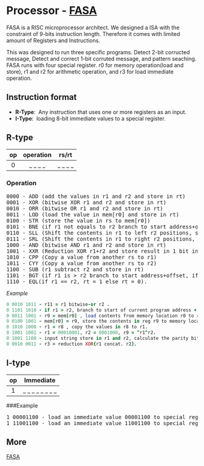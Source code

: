 # Processor - [FASA](https://docs.google.com/document/d/1YYZlfPYRjftxfdg3hMG-gS3LckAowv40sSqFgsXgi-A/edit?usp=sharing)

FASA is a RISC microprocessor architect. We designed a ISA with the constraint of 9-bits instruction length. Therefore it comes with limited amount of Registers and Instructions. 

This was designed to run three specific programs. Detect 2-bit corructed message, Detect and correct 1-bit corruted message, and pattern seaching. FASA runs with 
four special register. r0 for memory operation(load and store), r1 and r2 for arithmetic operation, and r3 for load immediate operation. 

## Instruction format
* **R-Type**:  &nbsp;Any instruction that uses one or more registers as an input.
* **I-Type**:  &nbsp;loading 8-bit immediate values to a special register. </pre>

## R-type

| op | operation | rs/rt |
| :-: | :---: | :----: |
| 0 | _ _ _ _ | _ _ _ _|

### Operation
<pre>
0000 - ADD (add the values in r1 and r2 and store in rt)
0001 - XOR (bitwise XOR r1 and r2 and store in rt) 
0010 - ORR (bitwise OR r1 and r2 and store in rt)
0011 - LOD (load the value in mem[r0] and store in rt)
0100 - STR (store the value in rs to mem[r0])
0101 - BNE (if r1 not equals to r2 branch to start address+offset, if not stay)
0110 - SLL (Shift the contents in r1 to left r2 positions, store in rt)
0111 - SRL (Shift the contents in r1 to right r2 positions, store in rt)
1000 - AND (bitwise AND r1 and r2 and store in rt)
1001 - XXR (Reduction XOR r1+r2 and store result in 1 bit in rt)
1010 - CPP (Copy a value from another rs to r1)
1011 - CYY (Copy a value from another rs to r2)
1100 - SUB (r1 subtract r2 and store in rt)
1101 - BGT (if r1 is > r2 branch to start address+offset, if not stay)
1110 - EQL(if r1 == r2, rt = 1 else rt = 0).
</pre>

*Example*
```ruby
0 0010 1011 - r11 = r1 bitwise-or r2 .
0 1101 1010 - if r1 > r2, branch to start of current program address + r10.
0 0011 1001 - r9 = mem[r0] , load contents from memory location r0 to reg r9.
0 0100 1001 - mem[r0] = r9, store the contents in reg r9 to memory location r0.
0 1010 1000 - r1 = r8 , copy the values in r8 to r1.
0 1001 1001 - r1 = 00010001, r2 = 0001000, r9 = ^r1^r2.
0 1001 1100 - input string store in r1 and r2, calculate the parity bits for it.
0 0010 0011 - r3 = reduction XOR{r1 concat. r2}.

```

## I-type

| op | Immediate |
| :-: | :-------: |
| 1 | _ _ _ _ _ _ _ _|

###Example
<pre>
1 00001100 - load an immediate value 00001100 to special register $r3
1 11001100 - load an immediate value 11001100 to special register $r3
</pre>

## More
[FASA](https://docs.google.com/document/d/1YYZlfPYRjftxfdg3hMG-gS3LckAowv40sSqFgsXgi-A/edit?usp=sharing)
